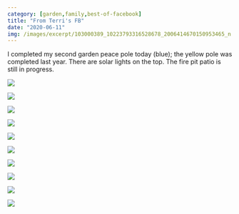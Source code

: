 ```yaml
---
category: [garden,family,best-of-facebook]
title: "From Terri's FB"
date: "2020-06-11"
img: /images/excerpt/103000389_10223793316528678_2006414670150953465_n.jpg
---
```


I completed my second garden peace pole today (blue); the yellow pole was completed last year. There are solar lights on the top. The fire pit patio is still in progress.

 ![](/images/101945625_10223793316088667_8906351045181512351_n.jpg)

 ![](/images/102389570_10223793325048891_3586351952934213677_n.jpg)

 ![](/images/102669537_10223793317168694_3454421627407725988_n.jpg)

 ![](/images/102708297_10223793320408775_846249656239557318_n.jpg)  

 ![](/images/102868817_10223793314248621_6773155071635199900_n.jpg)

 ![](/images/102889585_10223793315048641_8603748831961381804_n.jpg)

 ![](/images/103000389_10223793316528678_2006414670150953465_n.jpg)

 ![](/images/103117469_10223793316808685_8402285239199531816_n.jpg)

 ![](/images/103493763_10223793314688632_766216912327101554_n.jpg)  

 ![](/images/103578251_10223793315688657_8044699388185932521_n.jpg)
